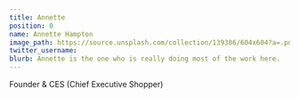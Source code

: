 ```yaml
---
title: Annette
position: 0
name: Annette Hampton
image_path: https://source.unsplash.com/collection/139386/604x604?a=.png
twitter_username: 
blurb: Annette is the one who is really doing most of the work here.
---
```


Founder & CES (Chief Executive Shopper)